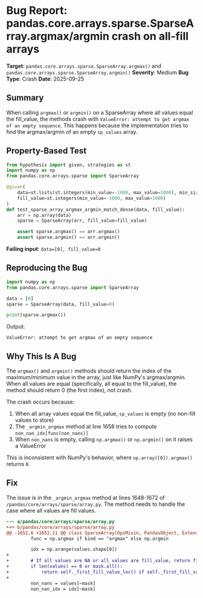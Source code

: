 # Bug Report: pandas.core.arrays.sparse.SparseArray.argmax/argmin crash on all-fill arrays

**Target**: `pandas.core.arrays.sparse.SparseArray.argmax()` and `pandas.core.arrays.sparse.SparseArray.argmin()`
**Severity**: Medium
**Bug Type**: Crash
**Date**: 2025-09-25

## Summary

When calling `argmax()` or `argmin()` on a SparseArray where all values equal the fill_value, the methods crash with `ValueError: attempt to get argmax of an empty sequence`. This happens because the implementation tries to find the argmax/argmin of an empty `sp_values` array.

## Property-Based Test

```python
from hypothesis import given, strategies as st
import numpy as np
from pandas.core.arrays.sparse import SparseArray

@given(
    data=st.lists(st.integers(min_value=-1000, max_value=1000), min_size=1, max_size=100),
    fill_value=st.integers(min_value=-1000, max_value=1000)
)
def test_sparse_array_argmax_argmin_match_dense(data, fill_value):
    arr = np.array(data)
    sparse = SparseArray(arr, fill_value=fill_value)

    assert sparse.argmax() == arr.argmax()
    assert sparse.argmin() == arr.argmin()
```

**Failing input**: `data=[0], fill_value=0`

## Reproducing the Bug

```python
import numpy as np
from pandas.core.arrays.sparse import SparseArray

data = [0]
sparse = SparseArray(data, fill_value=0)

print(sparse.argmax())
```

Output:
```
ValueError: attempt to get argmax of an empty sequence
```

## Why This Is A Bug

The `argmax()` and `argmin()` methods should return the index of the maximum/minimum value in the array, just like NumPy's argmax/argmin. When all values are equal (specifically, all equal to the fill_value), the method should return 0 (the first index), not crash.

The crash occurs because:
1. When all array values equal the fill_value, `sp_values` is empty (no non-fill values to store)
2. The `_argmin_argmax` method at line 1658 tries to compute `non_nan_idx[func(non_nans)]`
3. When `non_nans` is empty, calling `np.argmax()` or `np.argmin()` on it raises a ValueError

This is inconsistent with NumPy's behavior, where `np.array([0]).argmax()` returns `0`.

## Fix

The issue is in the `_argmin_argmax` method at lines 1648-1672 of `/pandas/core/arrays/sparse/array.py`. The method needs to handle the case where all values are fill values.

```diff
--- a/pandas/core/arrays/sparse/array.py
+++ b/pandas/core/arrays/sparse/array.py
@@ -1652,6 +1652,11 @@ class SparseArray(OpsMixin, PandasObject, ExtensionArray):
         func = np.argmax if kind == "argmax" else np.argmin

         idx = np.arange(values.shape[0])
+
+        # If all values are NA or all values are fill_value, return fill_value location
+        if len(values) == 0 or mask.all():
+            return self._first_fill_value_loc() if self._first_fill_value_loc() != -1 else 0
+
         non_nans = values[~mask]
         non_nan_idx = idx[~mask]